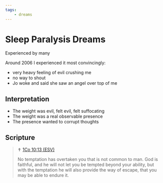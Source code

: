 ```yaml
---
tags:
    - dreams
---
```


# Sleep Paralysis Dreams

Experienced by many

Around 2006 I experienced it most convincingly:

- very heavy feeling of evil crushing me
- no way to shout
- Jo woke and said she saw an angel over top of me

## Interpretation

- The weight was evil, felt evil, felt suffocating
- The weight was a real observable presence
- The presence wanted to corrupt thoughts

## Scripture

> ✝️ [1Co 10:13 (ESV)](https://www.blueletterbible.org/esv/1Co/10/13)
>
> No temptation has overtaken you that is not common to man. God is faithful, and he will not let you be tempted beyond your ability, but with the temptation he will also provide the way of escape, that you may be able to endure it.